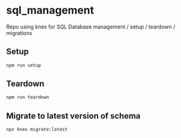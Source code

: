 # sql_management
Repo using knex for SQL Database management / setup / teardown / migrations

## Setup
```sh
npm run setup
```

## Teardown
```sh
npm run teardown
```

## Migrate to latest version of schema
```sh
npx knex migrate:latest
```